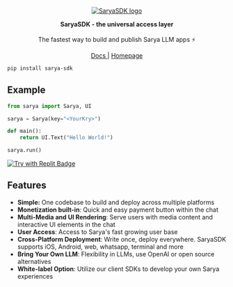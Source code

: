 

<p align="center">
<a href="https://sarya.com"><img src="https://github.com/Cycls/SaryaSDK/assets/58256600/b2308cba-4777-4f37-bf1e-e1106412ecee" alt="SaryaSDK logo"></a>
</p>

<p align="center">
<b>SaryaSDK - the universal access layer</b>
<br/><br/>
The fastest way to build and publish Sarya LLM apps ⚡️
</p>

<p align="center">
<a href="https://docs.sarya.com" target="_blank"> Docs </a>
|
<a href="https://sarya.com" target="_blank"> Homepage </a>
</p>

```bash
pip install sarya-sdk
```

## Example

```python
from sarya import Sarya, UI

sarya = Sarya(key="<YourKry>")

def main():
    return UI.Text("Hello World!")

sarya.run()
```

[![Try with Replit Badge](https://replit.com/badge?caption=Try%20on%20Replit)](https://replit.com/@ikhalid-alrashe/Sarya)

## Features
- **Simple:** One codebase to build and deploy across multiple platforms
- **Monetization built-in**: Quick and easy payment button within the chat
- **Multi-Media and UI Rendering**: Serve users with media content and interactive UI elements in the chat
- **User Access**: Access to Sarya's fast growing user base
- **Cross-Platform Deployment**: Write once, deploy everywhere. SaryaSDK supports iOS, Android, web, whatsapp, terminal and more
- **Bring Your Own LLM**: Flexibility in LLMs, use OpenAI or open source alternatives
- **White-label Option**: Utilize our client SDKs to develop your own Sarya experiences




